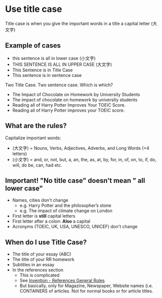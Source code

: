 # Use title case 
Title case is when you give the important words in a title a capital letter (大文字)

## Example of cases
* this sentence is all in lower case (小文字)
* THIS SENTENCE IS ALL IN UPPER CASE (大文字)
* This Sentence is in Title Case
* This sentence is in sentence case

Two Title Case. Two sentence case. Which is which?

* The Impact of Chocolate on Homework by University Students
* The impact of chocolate on homework by university students
* Reading all of Harry Potter Improves Your TOEIC Score.
* Reading all of Harry Potter improves your TOEIC score.


## What are the rules?

Capitalize important words:

* (大文字) = Nouns, Verbs, Adjectives, Adverbs, and Long Words (>4 letters)
* (小文字) = and, or, not, but, a, an, the, as, at, by, for, in, of, on, to, if, do, will, do be, can, had etc.


## Important! "No title case" doesn't mean " all lower case"

* Names, cities don't change
    * e.g. Harry Potter and the philosopher’s stone
    * e.g. The impact of climate change on London
* First letter is **still**  capital letters
* First letter after a colon: **Also** a capital
* Acronyms (TOEIC, UK, USA, UNESCO, UNICEF) don't change



## When do I use Title Case?

* The title of your essay (ABC)
* The title of your RR homework
* Subtitles in an essay
* In the references section 
    * This is complicated
    * See [Invention - References General Rules](Invention-ReferencesGeneralRules)
    * But basically, only for Magazine, Newspaper, Website names (i.e. CONTAINERS of articles. Not for normal books or for article titles. 
    
 

